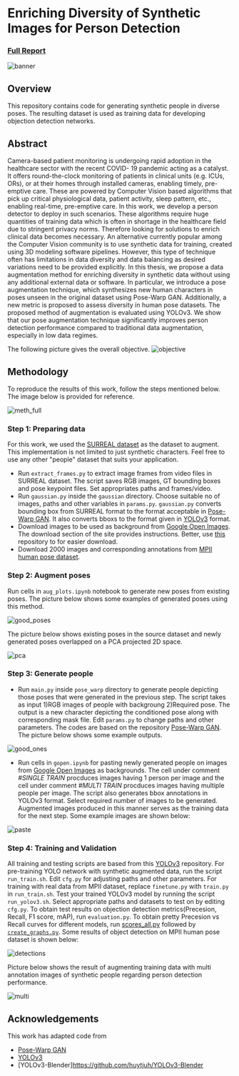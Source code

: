 # Enriching Diversity of Synthetic Images for Person Detection
### [Full Report](https://repository.tudelft.nl/islandora/object/uuid%3A92ccd5c4-911d-43a4-9e84-88509200e812?collection=education) 
![banner](pics/banner.PNG)

## Overview 

This repository contains code for generating synthetic people in diverse poses. The resulting dataset 
is used as training data for developing objection detection networks.

## Abstract
Camera-based patient monitoring is undergoing rapid adoption in the healthcare sector with the recent COVID-
19 pandemic acting as a catalyst. It offers round-the-clock monitoring of patients in clinical units (e.g. ICUs,
ORs), or at their homes through installed cameras, enabling timely, pre-emptive care. These are powered by
Computer Vision based algorithms that pick up critical physiological data, patient activity, sleep pattern, etc.,
enabling real-time, pre-emptive care. In this work, we develop a person detector to deploy in such scenarios.
These algorithms require huge quantities of training data which is often in shortage in the healthcare field
due to stringent privacy norms. Therefore looking for solutions to enrich clinical data becomes necessary. An
alternative currently popular among the Computer Vision community is to use synthetic data for training,
created using 3D modeling software pipelines. However, this type of technique often has limitations in data
diversity and data balancing as desired variations need to be provided explicitly. In this thesis, we propose
a data augmentation method for enriching diversity in synthetic data without using any additional external
data or software. In particular, we introduce a pose augmentation technique, which synthesizes new human
characters in poses unseen in the original dataset using Pose-Warp GAN. Additionally, a new metric is proposed
to assess diversity in human pose datasets. The proposed method of augmentation is evaluated using YOLOv3.
We show that our pose augmentation technique significantly improves person detection performance compared
to traditional data augmentation, especially in low data regimes.

The following picture gives the overall objective.
![objective](pics/objective.PNG)

## Methodology
To reproduce the results of this work, follow the steps mentioned below. The image below is provided for reference.

![meth_full](pics/meth_full.png)

### Step 1: Preparing data
For this work, we used the [SURREAL dataset](https://github.com/gulvarol/surreal) as the dataset to augment. 
This implementation is not limited to just synthetic characters. Feel free to use any other "people" dataset 
that suits your application.

* Run `extract_frames.py` to extract image frames from video files in SURREAL dataset. The script saves RGB images, GT bounding 
boxes and pose keypoint files. Set appropriates paths and frames/video.  
* Run `gaussian.py` inside the `gaussian` directory. Choose suitable no of images, paths and other variables in `params.py`. 
`gaussian.py` converts bounding box from SURREAL format to the format acceptable in 
[Pose-Warp GAN](https://openaccess.thecvf.com/content_cvpr_2018/papers/Balakrishnan_Synthesizing_Images_of_CVPR_2018_paper.pdf). 
It also converts bboxs to the format given in [YOLOv3](https://github.com/qqwweee/keras-yolo3) format.
* Download images to be used as background from [Google Open Images](https://storage.googleapis.com/openimages/web/index.html).
The download section of the site provides instructions. Better, use [this](https://github.com/prchinmay/nonpersons_data) 
repository to for easier download. 
* Download 2000 images and corresponding annotations from [MPII human pose dataset](http://human-pose.mpi-inf.mpg.de/). 
 
### Step 2: Augment poses
Run cells in `aug_plots.ipynb` notebook to generate new poses from existing poses. The picture below shows some examples of 
generated poses using this method.

![good_poses](pics/good_poses.PNG)

The picture below shows existing poses in the source dataset and newly generated poses overlapped on a PCA projected 2D space.

![pca](pics/pca.PNG)

### Step 3: Generate people
* Run `main.py` inside `pose_warp` directory to generate people depicting those poses that were generated in the previous step. 
The script takes as input 1)RGB images of people with backgroung 2)Required pose. The output is a new character depicting 
the conditioned pose along with corresponding mask file. Edit `params.py` to change paths and other parameters. The codes are based on
the repository [Pose-Warp GAN](https://github.com/balakg/posewarp-cvpr2018).
The picture below shows some example outputs.

![good_ones](pics/good_ones.PNG)

* Run cells in `gopen.ipynb` for pasting newly generated people on images from 
[Google Open Images](https://storage.googleapis.com/openimages/web/index.html) as backgrounds. 
The cell under comment *#SINGLE TRAIN* procduces images having 1 person per image and the cell under comment *#MULTI TRAIN* 
procduces images having multiple people per image. The script also generates bbox annotations in YOLOv3 format. 
Select required number of images to be generated. Augmented images produced
in this manner serves as the training data for the next step. Some example images are shown below:

![paste](pics/paste.PNG)

### Step 4: Training and Validation

All training and testing scripts are based from this [YOLOv3](https://github.com/qqwweee/keras-yolo3) repository. 
For pre-training YOLO network with synthetic augmented data, run the script `run_train.sh`. Edit `cfg.py` for adjusting paths
and other parameters. For training with real data from MPII dataset, replace `finetune.py` with `train.py` in `run_train.sh`. Test 
your trained YOLOv3 model by running the script `run_yolov3.sh`. Select appropriate paths and datasets to test on by editing `cfg.py`. 
To obtain test results on objection detection metrics(Precesion, Recall, F1 score, mAP), run `evaluation.py`. To obtain pretty 
Precesion vs Recall curves for different models, run [scores_all.py](https://github.com/huytjuh/YOLOv3-Blender/tree/main/main) 
followed by [`create_graphs.py`](https://github.com/huytjuh/YOLOv3-Blender/tree/main/main/visualizations). Some results of object detection 
on MPII human pose dataset is shown below:

![detections](pics/detections.PNG)

Picture below shows the result of augmenting training data with multi annotation images of synthetic people regarding person detection 
performance. 

![multi](pics/multi.PNG)

## Acknowledgements
This work has adapted code from
* [Pose-Warp GAN](https://github.com/balakg/posewarp-cvpr2018)
* [YOLOv3](https://github.com/qqwweee/keras-yolo3)
* [YOLOv3-Blender]https://github.com/huytjuh/YOLOv3-Blender

